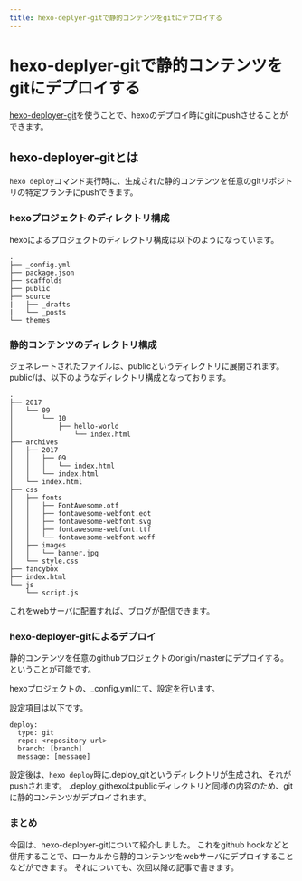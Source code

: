 ```yaml
---
title: hexo-deplyer-gitで静的コンテンツをgitにデプロイする
---
```


# hexo-deplyer-gitで静的コンテンツをgitにデプロイする

[hexo-deployer-git](https://github.com/hexojs/hexo-deployer-git)を使うことで、hexoのデプロイ時にgitにpushさせることができます。

## hexo-deployer-gitとは
`hexo deploy`コマンド実行時に、生成された静的コンテンツを任意のgitリポジトリの特定ブランチにpushできます。

### hexoプロジェクトのディレクトリ構成
hexoによるプロジェクトのディレクトリ構成は以下のようになっています。

```
.
├── _config.yml
├── package.json
├── scaffolds
├── public
├── source
|   ├── _drafts
|   └── _posts
└── themes
```
### 静的コンテンツのディレクトリ構成
ジェネレートされたファイルは、publicというディレクトリに展開されます。
public/は、以下のようなディレクトリ構成となっております。
```
.
├── 2017
│   └── 09
│       └── 10
│           ├── hello-world
│               └── index.html
├── archives
│   ├── 2017
│   │   ├── 09
│   │   │   └── index.html
│   │   └── index.html
│   └── index.html
├── css
│   ├── fonts
│   │   ├── FontAwesome.otf
│   │   ├── fontawesome-webfont.eot
│   │   ├── fontawesome-webfont.svg
│   │   ├── fontawesome-webfont.ttf
│   │   └── fontawesome-webfont.woff
│   ├── images
│   │   └── banner.jpg
│   └── style.css
├── fancybox
├── index.html
└── js
    └── script.js

```
 
これをwebサーバに配置すれば、ブログが配信できます。

### hexo-deployer-gitによるデプロイ

静的コンテンツを任意のgithubプロジェクトのorigin/masterにデプロイする。ということが可能です。

hexoプロジェクトの、\_config.ymlにて、設定を行います。

設定項目は以下です。
```
deploy:
  type: git
  repo: <repository url>
  branch: [branch]
  message: [message]
```

設定後は、`hexo deploy`時に.deploy\_gitというディレクトリが生成され、それがpushされます。
.deploy\_githexoはpublicディレクトリと同様の内容のため、gitに静的コンテンツがデプロイされます。

### まとめ
今回は、hexo-deployer-gitについて紹介しました。
これをgithub hookなどと併用することで、ローカルから静的コンテンツをwebサーバにデプロイすることなどができます。
それについても、次回以降の記事で書きます。
